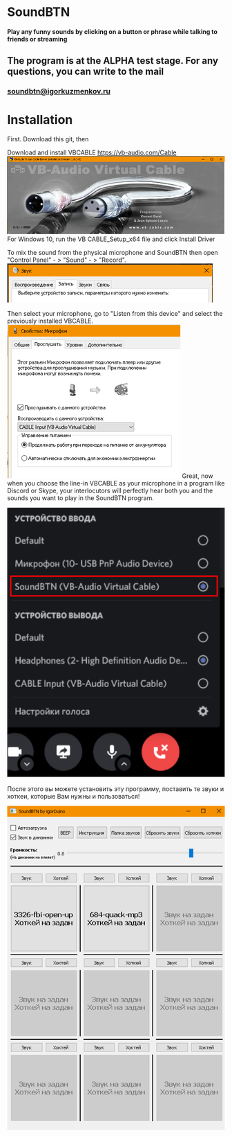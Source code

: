 # SoundBTN

#### Play any funny sounds by clicking on a button or phrase while talking to friends or streaming

## The program is at the ALPHA test stage. For any questions, you can write to the mail

### soundbtn@igorkuzmenkov.ru

# Installation


First. Download this git, then
   
Download and install VBCABLE https://vb-audio.com/Cable
![img_4.png](img_4.png)
For Windows 10, run the VB CABLE_Setup_x64 file and click Install Driver

To mix the sound from the physical microphone and SoundBTN then open "Control Panel" - > "Sound" - > "Record".
![img_1.png](img_1.png)
   
Then select your microphone, go to "Listen from this device" and select the previously installed VBCABLE. 
![img_2.png](img_2.png)
Great, now when you choose the line-in VBCABLE as your microphone in a program like Discord or Skype, your interlocutors will perfectly hear both you and the sounds you want to play in the SoundBTN program.

![img_3.png](img_3.png)

После этого вы можете установить эту программу, поставить те звуки и хоткеи, которые Вам нужны и пользоваться!

![img.png](img.png)